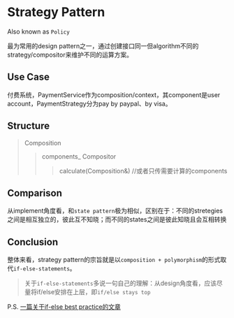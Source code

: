 # Strategy Pattern

Also known as `Policy`

最为常用的design pattern之一，通过创建接口同一但algorithm不同的strategy/compositor来维护不同的运算方案。

## Use Case

付费系统，PaymentService作为composition/context，其component是user account，PaymentStrategy分为pay by paypal、by visa。

## Structure

> Composition
>> components_
>> Compositor
>>> calculate(Composition&) //或者只传需要计算的components

## Comparison

从implement角度看，和`state pattern`极为相似，区别在于：不同的stretegies之间是相互独立的，彼此互不知晓；而不同的states之间是彼此知晓且会互相转换

## Conclusion

整体来看，strategy pattern的宗旨就是以`composition + polymorphism`的形式取代`if-else-statements`。

> 关于`if-else-statements`多说一句自己的理解：从design角度看，应该尽量将if/else安排在上层，即`if/else stays top`

P.S. [一篇关于if-else best practice的文章](https://medium.com/@balsikandar/best-practices-for-writing-if-else-7e89dd503754)